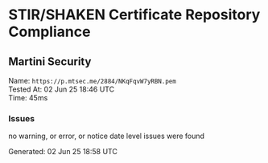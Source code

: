 # STIR/SHAKEN Certificate Repository Compliance

## Martini Security

Name: `https://p.mtsec.me/2884/NKqFqvW7yRBN.pem`\
Tested At: 02 Jun 25 18:46 UTC\
Time: 45ms

### Issues

no warning, or error, or notice date level issues were found

Generated: 02 Jun 25 18:58 UTC